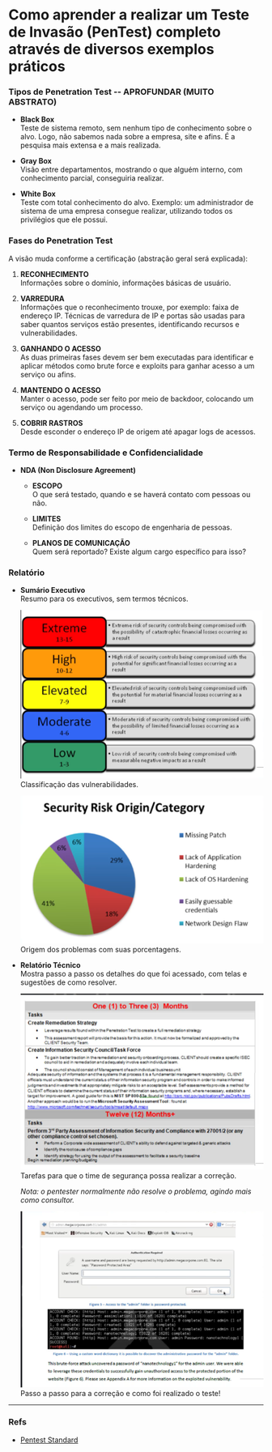 # Como aprender a realizar um Teste de Invasão (PenTest) completo através de diversos exemplos práticos

### Tipos de Penetration Test -- APROFUNDAR (MUITO ABSTRATO)

- **Black Box**  
    Teste de sistema remoto, sem nenhum tipo de conhecimento sobre o alvo. Logo, não sabemos nada sobre a empresa, site e afins. É a pesquisa mais extensa e a mais realizada.

- **Gray Box**  
    Visão entre departamentos, mostrando o que alguém interno, com conhecimento parcial, conseguiria realizar.

- **White Box**  
    Teste com total conhecimento do alvo. Exemplo: um administrador de sistema de uma empresa consegue realizar, utilizando todos os privilégios que ele possui.

### Fases do Penetration Test 

A visão muda conforme a certificação (abstração geral será explicada):

1. **RECONHECIMENTO**  
   Informações sobre o domínio, informações básicas de usuário.

2. **VARREDURA**  
   Informações que o reconhecimento trouxe, por exemplo: faixa de endereço IP. Técnicas de varredura de IP e portas são usadas para saber quantos serviços estão presentes, identificando recursos e vulnerabilidades.

3. **GANHANDO O ACESSO**  
   As duas primeiras fases devem ser bem executadas para identificar e aplicar métodos como brute force e exploits para ganhar acesso a um serviço ou afins.

4. **MANTENDO O ACESSO**  
   Manter o acesso, pode ser feito por meio de backdoor, colocando um serviço ou agendando um processo.

5. **COBRIR RASTROS**  
   Desde esconder o endereço IP de origem até apagar logs de acessos.

### Termo de Responsabilidade e Confidencialidade

- **NDA (Non Disclosure Agreement)**

    - **ESCOPO**  
        O que será testado, quando e se haverá contato com pessoas ou não.

    - **LIMITES**  
        Definição dos limites do escopo de engenharia de pessoas.

    - **PLANOS DE COMUNICAÇÃO**  
        Quem será reportado? Existe algum cargo específico para isso?

### Relatório

- **Sumário Executivo**  
    Resumo para os executivos, sem termos técnicos.

    ![classificação executivo](../assets/classificacao.png)  
    Classificação das vulnerabilidades.

    ![origem dos problemas executivo](../assets/origem.png)  
    Origem dos problemas com suas porcentagens.

- **Relatório Técnico**  
    Mostra passo a passo os detalhes do que foi acessado, com telas e sugestões de como resolver.

    ![tarefas executivo](../assets/tarefas.png)  
    Tarefas para que o time de segurança possa realizar a correção.

    *Nota: o pentester normalmente não resolve o problema, agindo mais como consultor.*

    ![analise para exibir as tarefas relatorio](../assets/relatorio.png)  
    Passo a passo para a correção e como foi realizado o teste!

---

### Refs
- [Pentest Standard](http://www.pentest-standard.org)
